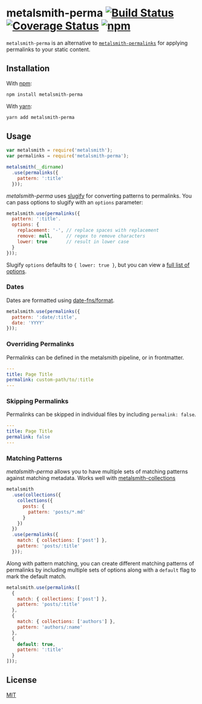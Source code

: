 # metalsmith-perma [![Build Status](https://travis-ci.org/scurker/metalsmith-perma.svg?branch=master)](https://travis-ci.org/scurker/metalsmith-perma) [![Coverage Status](https://coveralls.io/repos/scurker/metalsmith-perma/badge.svg?branch=master&service=github)](https://coveralls.io/github/scurker/metalsmith-perma?branch=master) [![npm](https://img.shields.io/npm/v/metalsmith-perma.svg?style=flat)](https://www.npmjs.com/package/metalsmith-perma)

`metalsmith-perma` is an alternative to [`metalsmith-permalinks`](https://github.com/segmentio/metalsmith-permalinks) for applying permalinks to your static content.

## Installation

With [npm](https://www.npmjs.com/):

```bash
npm install metalsmith-perma
```

With [yarn](https://yarnpkg.com):

```bash
yarn add metalsmith-perma
```

## Usage

```js
var metalsmith = require('metalsmith');
var permalinks = require('metalsmith-perma');

metalsmith(__dirname)
  .use(permalinks({
    pattern: ':title'
  }));
```

*metalsmith-perma* uses [slugify](https://github.com/simov/slugify) for converting patterns to permalinks. You can pass options to slugify with an `options` parameter:

```js
metalsmith.use(permalinks({
  pattern: ':title'.
  options: {
    replacement: '-', // replace spaces with replacement
    remove: null,     // regex to remove characters
    lower: true       // result in lower case
  }
}));
```

Slugify `options` defaults to `{ lower: true }`, but you can view a [full list of options](https://github.com/simov/slugify#options).


### Dates

Dates are formatted using [date-fns/format](https://date-fns.org/docs/format).

```js
metalsmith.use(permalinks({
  pattern: ':date/:title',
  date: 'YYYY'
}));
```

### Overriding Permalinks

Permalinks can be defined in the metalsmith pipeline, or in frontmatter.

```yaml
---
title: Page Title
permalink: custom-path/to/:title
---
```

### Skipping Permalinks

Permalinks can be skipped in individual files by including `permalink: false`.

```yaml
---
title: Page Title
permalink: false
---
```

### Matching Patterns

*metalsmith-perma* allows you to have multiple sets of matching patterns against matching metadata. Works well with [metalsmith-collections](https://github.com/segmentio/metalsmith-collections)

```js
metalsmith
  .use(collections({
    collections({
      posts: {
        pattern: 'posts/*.md'
      }
    })
  })
  .use(permalinks({
    match: { collections: ['post'] },
    pattern: 'posts/:title'
  }));
```

Along with pattern matching, you can create different matching patterns of permalinks by including multiple sets of options along with a `default` flag to mark the default match.

```js
metalsmith.use(permalinks([
  {
    match: { collections: ['post'] },
    pattern: 'posts/:title'
  },
  {
    match: { collections: ['authors'] },
    pattern: 'authors/:name'
  },
  {
    default: true,
    pattern: ':title'
  }
]));
```

## License

[MIT](/license)
